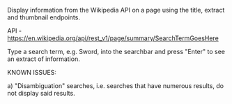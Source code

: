 Display information from the Wikipedia API on a page using the title, extract and thumbnail endpoints.

API - https://en.wikipedia.org/api/rest_v1/page/summary/SearchTermGoesHere

Type a search term, e.g. Sword, into the searchbar and press "Enter" to see an extract of information.

KNOWN ISSUES:

a) "Disambiguation" searches, i.e. searches that have numerous results, do not display said results.
